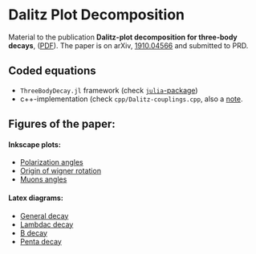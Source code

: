 # Dalitz Plot Decomposition
Material to the publication __Dalitz-plot decomposition for three-body decays__, ([PDF](paper.pdf)). The paper is on arXiv, [1910.04566](https://arxiv.org/abs/1910.04566) and submitted to PRD.

## Coded equations
 - `ThreeBodyDecay.jl` framework (check [`julia`-package](https://github.com/mmikhasenko/ThreeBodyDecay.jl))
 - c++-implementation (check `cpp/Dalitz-couplings.cpp`, also a [note](cpp/Dalitz-notes_VM.pdf).

## Figures of the paper:

#### Inkscape plots:
 - [Polarization angles](figs/decomposition_comparison.pdf)
 - [Origin of wigner rotation](figs/combined_with_labs.pdf)
 - [Muons angles](figs/mu_with_labs.pdf)

#### Latex diagrams:
 - [General decay](figs/general_decay.pdf)
 - [Lambdac decay](figs/LambdaC_decay.pdf)
 - [B decay](figs/B_decay.pdf)
 - [Penta decay](figs/Penta_decay.pdf)
